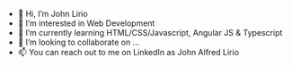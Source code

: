 - 👋 Hi, I’m John Lirio
- 👀 I’m interested in Web Development
- 🌱 I’m currently learning HTML/CSS/Javascript, Angular JS & Typescript
- 💞️ I’m looking to collaborate on ...
- 📫 You can reach out to me on LinkedIn as John Alfred Lirio

<!---
jaclirio/jaclirio is a ✨ special ✨ repository because its `README.md` (this file) appears on your GitHub profile.
You can click the Preview link to take a look at your changes.
--->
